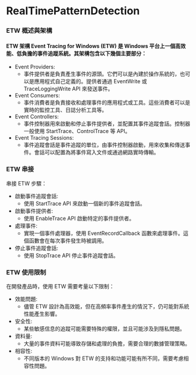 ﻿# RealTimePatternDetection

### ETW 概述與架構
#### ETW 架構 Event Tracing for Windows (ETW) 是 Windows 平台上一個高效能、低負擔的事件追蹤系統。其架構包含以下幾個主要部分：
- Event Providers:
  - 事件提供者是負責產生事件的源頭。它們可以是內建於操作系統的，也可以是應用程式自己定義的。提供者通過 EventWrite 或 TraceLoggingWrite API 來發送事件。
- Event Consumers:
  - 事件消費者是負責接收和處理事件的應用程式或工具。這些消費者可以是實時的監控工具、日誌分析工具等。
- Event Controllers:
  - 事件控制器用來啟動和停止事件提供者，並配置其事件追蹤會話。控制器一般使用 StartTrace、ControlTrace 等 API。
- Event Tracing Sessions:
  - 事件追蹤會話是事件追蹤的單位，由事件控制器啟動，用來收集和傳送事件。會話可以配置為將事件寫入文件或通過網路實時傳輸。
### ETW 串接
串接 ETW 步驟：
- 啟動事件追蹤會話:
  - 使用 StartTrace API 來啟動一個新的事件追蹤會話。
- 啟動事件提供者:
  - 使用 EnableTrace API 啟動特定的事件提供者。
- 處理事件:
  - 實現一個事件處理器，使用 EventRecordCallback 函數來處理事件。這個函數會在每次事件發生時被調用。
- 停止事件追蹤會話:
  - 使用 StopTrace API 停止事件追蹤會話。

### ETW 使用限制
在開發產品時，使用 ETW 需要考量以下限制：
- 效能問題:
    - 儘管 ETW 設計為高效能，但在高頻率事件產生的情況下，仍可能對系統性能產生影響。
- 安全性:
    - 某些敏感信息的追蹤可能需要特殊的權限，並且可能涉及到隱私問題。
- 資料量:
    - 大量的事件資料可能導致存儲和處理的負擔，需要合理的數據管理策略。
- 相容性:
    - 不同版本的 Windows 對 ETW 的支持和功能可能有所不同，需要考慮相容性問題。
